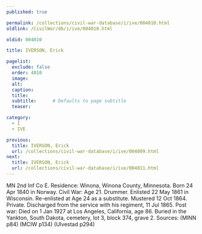 ```yaml
---
published: true

permalink: /collections/civil-war-database/i/ive/004010.html
oldlink: /CivilWar/db/i/ive/004010.html

oldid: 004010

title: IVERSON, Erick

pagelist:
  exclude: false
  order: 4010
  image: 
  alt:
  caption:
  title:
  subtitle:      # Defaults to page subtitle
  teaser:

category: 
  - I 
  - IVE

previous:
  title: IVERSON, Erick
  url: /collections/civil-war-database/i/ive/004009.html  
next:
  title: IVERSON, Erick
  url: /collections/civil-war-database/i/ive/004011.html   
---
```

MN 2nd Inf Co E. Residence: Winona, Winona County, Minnesota. Born 24 Apr 1840 in Norway. Civil War: Age 21. Drummer. Enlisted 22 May 1861 in Wisconsin. Re-enlisted at Age 24 as a substitute. Mustered 12 Oct 1864. Private. Discharged from the service with his regiment, 11 Jul 1865. Post war: Died on 1 Jan 1927 at Los Angeles, California, age 86. Buried in the Yankton, South Dakota, cemetery, lot 3, block 374, grave 2. Sources: (MINN p84) (MCIW p134) (Ulvestad p294)